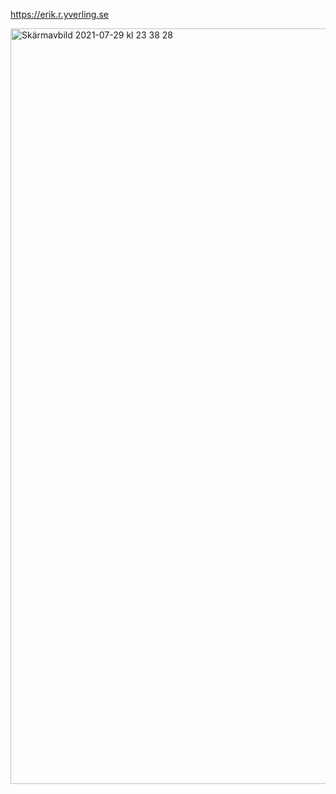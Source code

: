 https://erik.r.yverling.se

<img width="1209" alt="Skärmavbild 2021-07-29 kl  23 38 28" src="https://user-images.githubusercontent.com/1917608/127569300-dc7eb53d-0fdf-407e-82d1-daccd6c1cec9.png">
